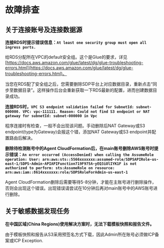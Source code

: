 # 故障排查

## 关于连接账号及连接数据源

**连接RDS时提示错误信息：```At least one security group must open all ingress ports.```**

给RDS分配所在VPC的default安全组。这个是Glue的要求，详见[https://docs.aws.amazon.com/glue/latest/dg/glue-troubleshooting-errors.html](https://docs.aws.amazon.com/glue/latest/dg/glue-troubleshooting-errors.html)。

当您在RDS配了安全组之后，您需要删除SDP平台上对应数据目录，重新点击“同步至数据目录”。这样操作后台会重新获取一下RDS最新的配置，进而创建数据目录成功。

**连接RDS时，`VPC S3 endpoint validation failed for SubnetId: subnet-000000. VPC: vpc-111111. Reason: Could not find S3 endpoint or NAT gateway for subnetId: subnet-000000 in Vpc`**

程序连接时有检查，一般不会出现该问题。手动删除后NAT Gateway或S3 endpoint(type为Gateway)会报这个错，添加NAT Gateway或S3 endpoint并配置路由后解决。

**删除待检测账号中的Agent CloudFormation后，在main账号删除AWS账号时提示错误：`An error occurred (AccessDenied) when calling the AssumeRole operation: User: arn:aws:sts::5566xxxxxxx:assumed-role/SDPSAPIRole-us-east-1/SDPS-Admin-APIAPIFunction719F975A-yEQ3iOlIYK1F is not authorized to perform: sts:AssumeRole on resource: arn:aws:iam::8614xxxxxxx:role/SDPSRoleForAdmin-us-east-1`**

Agent CloudFormation删除后需要等待5-8分钟，才能在主账号进行删除操作，否则会出现这个错误。出现错误请尝试在10分钟后再对main账号中的AWS账号进行删除。


## 关于敏感数据发现任务

**在中国区域(China Regions)使用解决方案时，无法下载模板快照和报告文件。**

由于模板快照和报告从S3采用预签名方式下载，因此Admin所在账号必须做ICP备案或ICP Exception.
